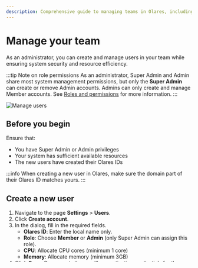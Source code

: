 ```yaml
---
description: Comprehensive guide to managing teams in Olares, including creating accounts, assigning roles, setting permissions, and maintaining efficient team collaboration within your Olares cluster.
---
```

# Manage your team
As an administrator, you can create and manage users in your team while ensuring system security and resource efficiency.

:::tip Note on role permissions
As an administrator, Super Admin and Admin share most system management permissions, but only the **Super Admin** can create or remove Admin accounts. Admins can only create and manage Member accounts. See [Roles and permissions](roles-permissions.md) for more information.
:::

![Manage users](/images/manual/olares/manage-users.png#bordered)

## Before you begin
Ensure that:

* You have Super Admin or Admin privileges
* Your system has sufficient available resources
* The new users have created their Olares IDs

:::info
When creating a new user in Olares, make sure the domain part of their Olares ID matches yours.
:::
## Create a new user

1. Navigate to the page **Settings** > **Users**.
2. Click **Create account**.
3. In the dialog, fill in the required fields.
   - **Olares ID**: Enter the local name only.
   - **Role**: Choose **Member** or **Admin** (only Super Admin can assign this role).
   - **CPU**: Allocate CPU cores (minimum 1 core)
   - **Memory**: Allocate memory (minimum 3GB)
4. Click **Save**.
   Once created, you will see activation credentials for the specific Olares ID:
   - Activation wizard URL
   - One-time password
5. Share activation credentials with the new user.

You can verify whether they have completed the activation in the **Users** page.

:::tip
New users can activate their account through the wizard without installing Olares locally.
For detailed instructions, see [Activate Olares](../../get-started/activate-olares).
:::

## Remove a user
:::warning
Ensure users backup important data before deletion - some data cannot be recovered.
:::

1. Navigate to the page **Settings** > **Users**.
2. Click the user you want to delete to view its account details.
3. Scroll to the bottom, and click **Delete user**.
4. In the dialog, click **OK** to confirm.

## Manage resource quotas
You can adjust the allocated resources for users in your Olares cluster.

1. Navigate to the page **Settings** > **Users**.
2. Click the user you need to adjust resource quotas.
3. In the **Account info** page, scroll to the bottom and click **Modify limits**.
4. In the dialog, adjust CPU and memory quotas.
5. Click **OK** to apply changes.

## Reset passwords
1. Navigate to the page **Settings** > **Users**.
2. Click the user whose password you need to reset.
3. In the **Account info** page, scroll down and click **Reset password**. The new password will be generated immediately.
4. Share the new password with the user.

## FAQ
### Why can't I create a new user?

* You must be a Super Admin to create a new Admin. You must be a Super Admin or Admin to create a new Member.
* Ensure the new user has obtained their Olares ID. See [Create an Olares ID](../../get-started/create-olares-id).
* The name you entered is correctly spelled.
* There are sufficient system resources to allocate.

